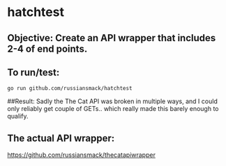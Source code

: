 # hatchtest

## Objective: Create an API wrapper that includes 2-4 of end points.

## To run/test:
```go run github.com/russiansmack/hatchtest```

##Result: 
Sadly the The Cat API was broken in multiple ways, and I could only reliably get couple of GETs.. which really made this barely enough to qualify.

## The actual API wrapper:
<https://github.com/russiansmack/thecatapiwrapper>
